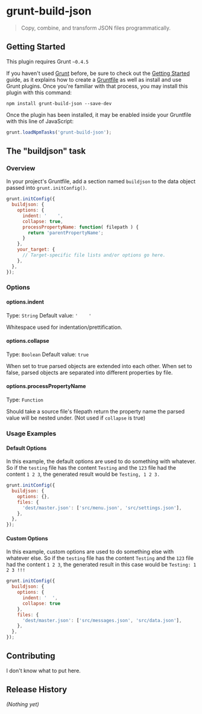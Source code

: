# grunt-build-json

> Copy, combine, and transform JSON files programmatically.

## Getting Started
This plugin requires Grunt `~0.4.5`

If you haven't used [Grunt](http://gruntjs.com/) before, be sure to check out the [Getting Started](http://gruntjs.com/getting-started) guide, as it explains how to create a [Gruntfile](http://gruntjs.com/sample-gruntfile) as well as install and use Grunt plugins. Once you're familiar with that process, you may install this plugin with this command:

```shell
npm install grunt-build-json --save-dev
```

Once the plugin has been installed, it may be enabled inside your Gruntfile with this line of JavaScript:

```js
grunt.loadNpmTasks('grunt-build-json');
```

## The "buildjson" task

### Overview
In your project's Gruntfile, add a section named `buildjson` to the data object passed into `grunt.initConfig()`.

```js
grunt.initConfig({
  buildjson: {
    options: {
      indent: '    ',
      collapse: true, 
      processPropertyName: function( filepath ) {
        return 'parentPropertyName';
      }
    },
    your_target: {
      // Target-specific file lists and/or options go here.
    },
  },
});
```

### Options

#### options.indent
Type: `String`
Default value: `'    '`

Whitespace used for indentation/prettification.

#### options.collapse
Type: `Boolean`
Default value: `true`

When set to true parsed objects are extended into each other. When set to false, parsed objects are separated into different properties by file.

#### options.processPropertyName
Type: `Function`

Should take a source file's filepath return the property name the parsed value will be nested under. (Not used if `collapse` is true)

### Usage Examples

#### Default Options
In this example, the default options are used to do something with whatever. So if the `testing` file has the content `Testing` and the `123` file had the content `1 2 3`, the generated result would be `Testing, 1 2 3.`

```js
grunt.initConfig({
  buildjson: {
    options: {},
    files: {
      'dest/master.json': ['src/menu.json', 'src/settings.json'],
    },
  },
});
```

#### Custom Options
In this example, custom options are used to do something else with whatever else. So if the `testing` file has the content `Testing` and the `123` file had the content `1 2 3`, the generated result in this case would be `Testing: 1 2 3 !!!`

```js
grunt.initConfig({
  buildjson: {
    options: {
      indent: '  ',
      collapse: true
    },
    files: {
      'dest/master.json': ['src/messages.json', 'src/data.json'],
    },
  },
});
```

## Contributing
I don't know what to put here.

## Release History
_(Nothing yet)_
